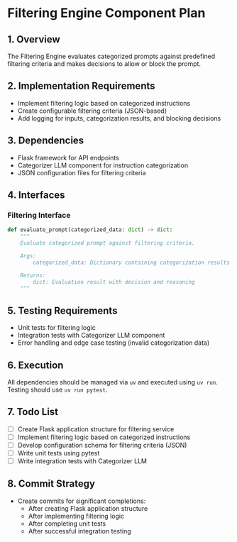 # Filtering Engine Component Plan

## 1. Overview
The Filtering Engine evaluates categorized prompts against predefined filtering criteria and makes decisions to allow or block the prompt.

## 2. Implementation Requirements
- Implement filtering logic based on categorized instructions
- Create configurable filtering criteria (JSON-based)
- Add logging for inputs, categorization results, and blocking decisions

## 3. Dependencies
- Flask framework for API endpoints
- Categorizer LLM component for instruction categorization
- JSON configuration files for filtering criteria

## 4. Interfaces
### Filtering Interface
```python
def evaluate_prompt(categorized_data: dict) -> dict:
    """
    Evaluate categorized prompt against filtering criteria.

    Args:
        categorized_data: Dictionary containing categorization results

    Returns:
        dict: Evaluation result with decision and reasoning
    """
```

## 5. Testing Requirements
- Unit tests for filtering logic
- Integration tests with Categorizer LLM component
- Error handling and edge case testing (invalid categorization data)

## 6. Execution
All dependencies should be managed via `uv` and executed using `uv run`. Testing should use `uv run pytest`.

## 7. Todo List
- [ ] Create Flask application structure for filtering service
- [ ] Implement filtering logic based on categorized instructions
- [ ] Develop configuration schema for filtering criteria (JSON)
- [ ] Write unit tests using pytest
- [ ] Write integration tests with Categorizer LLM

## 8. Commit Strategy
- Create commits for significant completions:
  - After creating Flask application structure
  - After implementing filtering logic
  - After completing unit tests
  - After successful integration testing